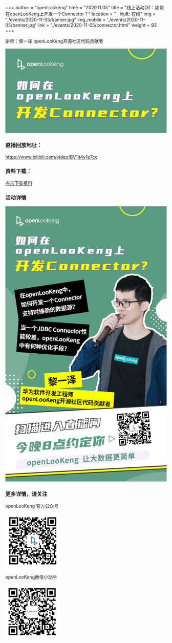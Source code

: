 +++ 
author = "openLookeng"
time = "2020.11.05" 
title = "线上活动(3)：如何在openLooKeng上开发一个Connector？" 
location = " · 地点: 在线" 
img = "./events/2020-11-05/banner.jpg" 
img_mobile = './events/2020-11-05/banner.jpg'
link = "./events/2020-11-05/connector.html"
weight = 93
+++


讲师：黎一泽  openLooKeng开源社区代码贡献者

<img src="./title.jpg">

### 直播回放地址：

https://www.bilibili.com/video/BV1it4y1e7cc

### 资料下载：

<a href="How-to-build-a-connector-in-openLookeng.pdf" download="">点击下载资料</a>

### 活动详情

<img src="./detail.png">

### 更多详情，请关注

openLooKeng 官方公众号

<img src="./accountCode.jpg">

openLooKeng微信小助手

<img src="./assistantCode.jpg">

